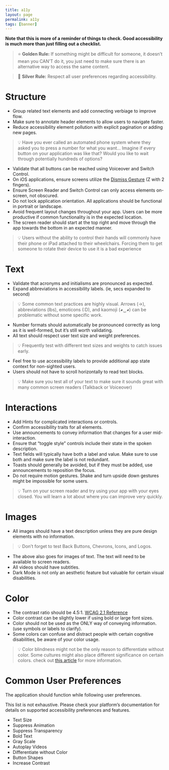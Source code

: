 ```yaml
---
title: a11y
layout: page
permalink: a11y
tags: [banner]
---
```


**Note that this is more of a reminder of things to check. Good accessibility is much more than just filling out a checklist.** 

> ⭐ **Golden Rule:** If something might be difficult for someone, it doesn’t mean you CAN’T do it, you just need to make sure there is an alternative way to access the same content.

> 🥈 **Silver Rule:** Respect all user preferences regarding accessibility.

# Structure

- Group related text elements and add connecting verbiage to improve flow.
- Make sure to annotate header elements to allow users to navigate faster.
- Reduce accessibility element pollution with explicit pagination or adding new pages.

> 💡 Have you ever called an automated phone system where they asked you to press a number for what you want… Imagine if every button on your application was like that? Would you like to wait through potentially hundreds of options?

- Validate that all buttons can be reached using Voiceover and Switch Control.
- On iOS applications, ensure screens utilize the [Dismiss Gesture][1]  (Z with 2 fingers).
- Ensure Screen Reader and Switch Control can only access elements on-screen, not obscured.
- Do not lock application orientation. All applications should be functional in portrait or landscape.
- Avoid frequent layout changes throughout your app. Users can be more productive if common functionality is in the expected location.
- The screen reader should start at the top right and move through the app towards the bottom in an expected manner.

> 💡 Users without the ability to control their hands will commonly have their phone or iPad attached to their wheelchairs. Forcing them to get someone to rotate their device to use it is a bad experience

# Text

- Validate that acronyms and initialisms are pronounced as expected.
- Expand abbreviations in accessibility labels. (ie, secs expanded to second)

> 💡 Some common text practices are highly visual. Arrows (→), abbreviations (lbs), emoticons (:D), and kaomoji (◕‿◕) can be problematic without some specific work.

- Number formats should automatically be pronounced correctly as long as it is well-formed, but it’s still worth validating.
- All text should respect user text size and weight preferences.

> 💡 Frequently test with different text sizes and weights to catch issues early.

- Feel free to use accessibility labels to provide additional app state context for non-sighted users.
- Users should not have to scroll horizontally to read text blocks.

> 💡 Make sure you test all of your text to make sure it sounds great with many common screen readers (Talkback or Voiceover)

# Interactions

- Add Hints for complicated interactions or controls.
- Confirm accessibility traits for all elements.
- Use announcements to convey information that changes for a user mid-interaction.
- Ensure that “toggle style” controls include their state in the spoken description.
- Text fields will typically have both a label and value. Make sure to use both and make sure the label is not redundant.
- Toasts should generally be avoided, but if they must be added, use announcements to reposition the focus.
- Do not require motion gestures. Shake and turn upside down gestures might be impossible for some users.

> 💡 Turn on your screen reader and try using your app with your eyes closed. You will learn a lot about where you can improve very quickly.

# Images

- All images should have a text description unless they are pure design elements with no information.

> 💡 Don’t forget to test Back Buttons, Chevrons, Icons, and Logos.

- The above also goes for images of text. The text will need to be available to screen readers.
- All videos should have subtitles.
- Dark Mode is not only an aesthetic feature but valuable for certain visual disabilities.

# Color

- The contrast ratio should be 4.5:1. [WCAG 2.1 Reference][2]
- Color contrast can be slightly lower if using bold or large font sizes.
- Color should not be used as the ONLY way of conveying information. (use symbols or labels to clarify).
- Some colors can confuse and distract people with certain cognitive disabilities, be aware of your color usage.

> 💡 Color blindness might not be the only reason to differentiate without color. Some cultures might also place different significance on certain colors. check out [this article][3] for more information.

# Common User Preferences

The application should function while following user preferences. 

This list is not exhaustive. Please check your platform’s documentation for details on supported accessibility preferences and features.

- Text Size
- Suppress Animation
- Suppress Transparency
- Bold Text
- Gray Scale
- Autoplay Videos
- Differentiate without Color
- Button Shapes
- Increase Contrast

[1]: https://support.apple.com/guide/iphone/learn-voiceover-gestures-iph3e2e2281/ios
[2]: https://www.w3.org/TR/WCAG21/#contrast-minimum
[3]: https://eriksen.com/marketing/color_culture/